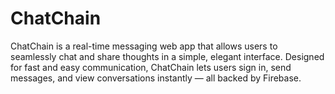 # ChatChain
ChatChain is a real-time messaging web app that allows users to seamlessly chat and share thoughts in a simple, elegant interface. Designed for fast and easy communication, ChatChain lets users sign in, send messages, and view conversations instantly — all backed by Firebase.
